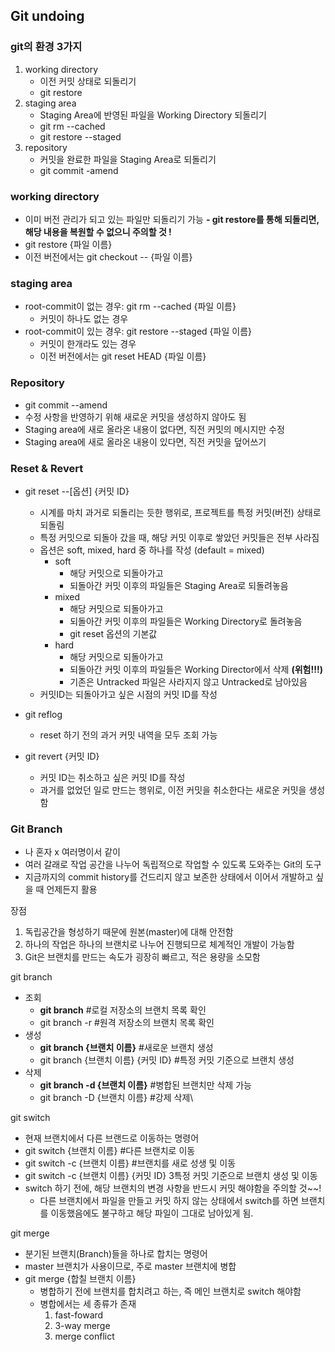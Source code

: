 ## Git undoing

### git의 환경 3가지

1. working directory
   - 이전 커밋 상태로 되돌리기
   - git restore
2. staging area
   - Staging Area에 반영된 파일을 Working Directory 되돌리기
   - git rm --cached
   - git restore --staged
3. repository
   - 커밋을 완료한 파일을 Staging Area로 되돌리기
   - git commit -amend


### working directory
- 이미 버전 관리가 되고 있는 파일만 되돌리기 가능
**- git restore를 통해 되돌리면, 해당 내용을 복원할 수 없으니 주의할 것 !**
- git restore {파일 이름}
- 이전 버전에서는 git checkout -- {파일 이름}

### staging area
- root-commit이 없는 경우: git rm --cached {파일 이름}
  - 커밋이 하나도 없는 경우
- root-commit이 있는 경우: git restore --staged {파일 이름}
  - 커밋이 한개라도 있는 경우
  - 이전 버전에서는 git reset HEAD {파일 이름}

### Repository
- git commit --amend
- 수정 사항을 반영하기 위해 새로운 커밋을 생성하지 않아도 됨
- Staging area에 새로 올라온 내용이 없다면, 직전 커밋의 메시지만 수정
- Staging area에 새로 올라온 내용이 있다면, 직전 커밋을 덮어쓰기 

### Reset & Revert
- git reset --[옵션] {커밋 ID}
  - 시계를 마치 과거로 되돌리는 듯한 행위로, 프로젝트를 특정 커밋(버전) 상태로 되돌림
  - 특정 커밋으로 되돌아 갔을 때, 해당 커밋 이후로 쌓았던 커밋들은 전부 사라짐
  - 옵션은 soft, mixed, hard 중 하나를 작성 (default = mixed)
    - soft
      - 해당 커밋으로 되돌아가고
      - 되돌아간 커밋 이후의 파일들은 Staging Area로 되돌려놓음
    - mixed
      - 해당 커밋으로 되돌아가고
      - 되돌아간 커밋 이후의 파일들은 Working Directory로 돌려놓음
      - git reset 옵션의 기본값
    - hard
      - 해당 커밋으로 되돌아가고
      - 되돌아간 커밋 이후의 파일들은 Working Director에서 삭제 **(위험!!!)**
      - 기존은 Untracked 파일은 사라지지 않고 Untracked로 남아있음
  - 커밋ID는 되돌아가고 싶은 시점의 커밋 ID를 작성

- git reflog
  - reset 하기 전의 과거 커밋 내역을 모두 조회 가능

- git revert {커밋 ID}
  - 커밋 ID는 취소하고 싶은 커밋 ID를 작성
  - 과거를 없었던 일로 만드는 행위로, 이전 커밋을 취소한다는 새로운 커밋을 생성함

### Git Branch
- 나 혼자 x 여러명이서 같이
- 여러 갈래로 작업 공간을 나누어 독립적으로 작업할 수 있도록 도와주는 Git의 도구
- 지금까지의 commit history를 건드리지 않고 보존한 상태에서 이어서 개발하고 싶을 때 언제든지 활용

장점
1. 독립공간을 형성하기 때문에 원본(master)에 대해 안전함
2. 하나의 작업은 하나의 브랜치로 나누어 진행되므로 체계적인 개발이 가능함
3. Git은 브랜치를 만드는 속도가 굉장히 빠르고, 적은 용량을 소모함

git branch
- 조회
  - **git branch** #로컬 저장소의 브랜치 목록 확인
  - git branch -r #원격 저장소의 브랜치 목록 확인
- 생성
  - **git branch {브랜치 이름}** #새로운 브랜치 생성
  - git branch {브랜치 이름} {커밋 ID} #특정 커밋 기준으로 브랜치 생성
- 삭제
  - **git branch -d {브랜치 이름}** #병합된 브랜치만 삭제 가능
  - git branch -D {브랜치 이름} #강제 삭제\


git switch
- 현재 브랜치에서 다른 브랜드로 이동하는 명령어
- git switch {브랜치 이름} #다른 브랜치로 이동
- git switch -c {브랜치 이름} #브랜치를 새로 성생 및 이동
- git switch -c {브랜치 이름} {커밋 ID} 3특정 커밋 기준으로 브랜치 생성 및 이동
- switch 하기 전에, 해당 브랜치의 변경 사항을 반드시 커밋 해야함을 주의할 것~~!
  - 다른 브랜치에서 파일을 만들고 커밋 하지 않는 상태에서 switch를 하면 브랜치를 이동했음에도 불구하고 해당 파일이 그대로 남아있게 됨.

git merge
- 분기된 브랜치(Branch)들을 하나로 합치는 명령어
- master 브랜치가 사용이므로, 주로 master 브랜치에 병합
- git merge {합칠 브랜치 이름}
  - 병합하기 전에 브랜치를 합치려고 하는, 즉 메인 브랜치로 switch 해야함
  - 병합에서는 세 종류가 존재
      1. fast-foward
      2. 3-way merge
      3. merge conflict